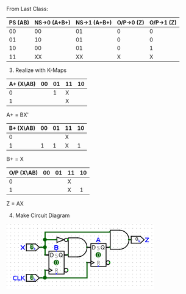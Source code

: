 From Last Class:

| PS (AB) | NS->0 (A+B+) | NS->1 (A+B+) | O/P->0 (Z) | O/P->1 (Z) |
| ------- | ------------ | ------------ | ---------- | ---------- |
| 00      | 00           | 01           | 0          | 0          |
| 01      | 10           | 01           | 0          | 0          |
| 10      | 00           | 01           | 0          | 1          |
| 11      | XX           | XX           | X          | X          |
3. Realize with K-Maps

| A+ (X\\AB) | 00  | 01  | 11  | 10  |
| ---------- | --- | --- | --- | --- |
| 0          |     | 1   | X   |     |
| 1          |     |     | X   |     |
A+ = BX'

| B+ (X\\AB) | 00  | 01  | 11  | 10  |
| ---------- | --- | --- | --- | --- |
| 0          |     |     | X   |     |
| 1          | 1   | 1   | X   | 1   |
B+ = X

| O/P (X\\AB) | 00  | 01  | 11  | 10  |
| ----------- | --- | --- | --- | --- |
| 0           |     |     | X   |     |
| 1           |     |     | X   | 1   |
Z = AX

4. Make Circuit Diagram

![](Images/Class3_1.png)